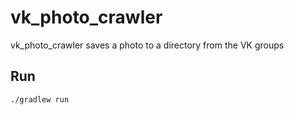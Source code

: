 # vk_photo_crawler
vk_photo_crawler saves a photo to a directory from the VK groups

## Run
```bash
./gradlew run
```
